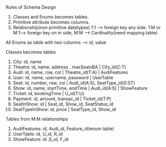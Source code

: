 Rules of Schema Design
1. Classes and Enums becomes tables.
2. Primitive attribute becomes columns.
3. Relationship(non primitive datatypes) 1:1 --> foreign key any side.
    1:M or M:1--> foreign key on m side, M:M --> Cardinality(need mapping table)

All Enums as table with two columns -->  id, value

Classes becomes tables 
1. City: id, name
2. Theatre: id, name, address , maxSeatsBA | City_id(C:T)
3. Audi: id, name,  row, col | Theatre_id(T:A) | AudiFeatures
4. User: id, name, username, password | UserTable
5. Seat: id, number, row, col | Audi_id(A:S), SeatType_id(S:ST)
6. Show: id, name, startTime, endTime | Audi_id(A:S) | ShowFeature
7. Ticket: id, bookingTime | U_id(T:U)
8. Payment: id, amount, transac_id | Ticket_id(T:P)
9. SeatInShow: id | Seat_id, Show_id, SeatStatus_id
10. SeatTypeInShow: id, price | SeatType_id, Show_id

Tables from M:M relationships
1. AudiFeatures: id, Audi_id, Feature_id(enum table)
2. UserTable: id, U_id, R_id
3. ShowFeature: id ,S_id, F_id 
